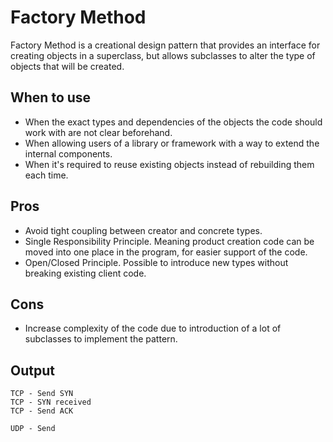 # Factory Method

Factory Method is a creational design pattern that provides an interface for creating objects in a superclass, but allows subclasses to alter the type of objects that will be created.

## When to use

* When the exact types and dependencies of the objects the code should work with are not clear beforehand.
* When allowing users of a library or framework with a way to extend the internal components.
* When it's required to reuse existing objects instead of rebuilding them each time.

## Pros

* Avoid tight coupling between creator and concrete types.
* Single Responsibility Principle. Meaning product creation code can be moved into one place in the program, for easier support of the code.
* Open/Closed Principle. Possible to introduce new types without breaking existing client code.

## Cons

* Increase complexity of the code due to introduction of a lot of subclasses to implement the pattern.

## Output

```
TCP - Send SYN
TCP - SYN received
TCP - Send ACK

UDP - Send
```
